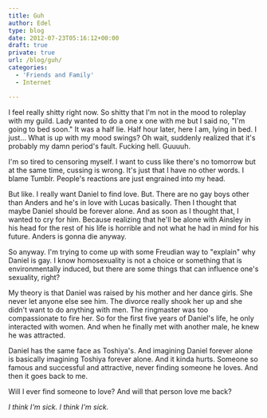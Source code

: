 ```yaml
---
title: Guh
author: Edel
type: blog
date: 2012-07-23T05:16:12+00:00
draft: true
private: true
url: /blog/guh/
categories:
  - 'Friends and Family'
  - Internet

---
```

I feel really shitty right now. So shitty that I'm not in the mood to roleplay with my guild. Lady wanted to do a one x one with me but I said no, "I'm going to bed soon." It was a half lie. Half hour later, here I am, lying in bed. I just... What is up with my mood swings? Oh wait, suddenly realized that it's probably my damn period's fault. Fucking hell. Guuuuh.

I'm so tired to censoring myself. I want to cuss like there's no tomorrow but at the same time, cussing is wrong. It's just that I have no other words. I blame Tumblr. People's reactions are just engrained into my head.

But like. I really want Daniel to find love. But. There are no gay boys other than Anders and he's in love with Lucas basically. Then I thought that maybe Daniel should be forever alone. And as soon as I thought that, I wanted to cry for him. Because realizing that he'll be alone with Ainsley in his head for the rest of his life is horrible and not what he had in mind for his future. Anders is gonna die anyway.

So anyway. I'm trying to come up with some Freudian way to "explain" why Daniel is gay. I know homosexuality is not a choice or something that is environmentally induced, but there are some things that can influence one's sexuality, right?

My theory is that Daniel was raised by his mother and her dance girls. She never let anyone else see him. The divorce really shook her up and she didn't want to do anything with men. The ringmaster was too compassionate to fire her. So for the first five years of Daniel's life, he only interacted with women. And when he finally met with another male, he knew he was attracted.

Daniel has the same face as Toshiya's. And imagining Daniel forever alone is basically imagining Toshiya forever alone. And it kinda hurts. Someone so famous and successful and attractive, never finding someone he loves. And then it goes back to me.

Will I ever find someone to love? And will that person love me back?

_I think I'm sick. I think I'm sick._


